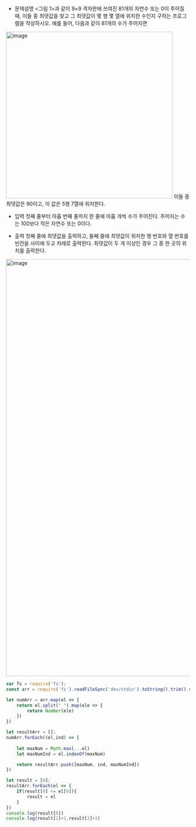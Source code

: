 - 문제설명
<그림 1>과 같이 9×9 격자판에 쓰여진 81개의 자연수 또는 0이 주어질 때, 이들 중 최댓값을 찾고 그 최댓값이 몇 행 몇 열에 위치한 수인지 구하는 프로그램을 작성하시오.
예를 들어, 다음과 같이 81개의 수가 주어지면
<img width="456" alt="image" src="https://user-images.githubusercontent.com/89199949/212590624-1e205425-49c3-42f4-b1c4-b1c3572d6e5e.png">
이들 중 최댓값은 90이고, 이 값은 5행 7열에 위치한다.

- 입력
첫째 줄부터 아홉 번째 줄까지 한 줄에 아홉 개씩 수가 주어진다. 주어지는 수는 100보다 작은 자연수 또는 0이다.

- 출력
첫째 줄에 최댓값을 출력하고, 둘째 줄에 최댓값이 위치한 행 번호와 열 번호를 빈칸을 사이에 두고 차례로 출력한다. 최댓값이 두 개 이상인 경우 그 중 한 곳의 위치를 출력한다.


<img width="1141" alt="image" src="https://user-images.githubusercontent.com/89199949/212590734-0d84201a-45bd-4853-b845-7cbce4f45555.png">


```js
var fs = require('fs');
const arr = require('fs').readFileSync('dev/stdin').toString().trim().split("\n");

let numArr = arr.map(el => {
    return el.split(" ").map(ele => {
        return Number(ele)
    })   
})

let resultArr = [];
numArr.forEach((el,ind) => {
    
    let maxNum = Math.max(...el)
    let maxNumInd = el.indexOf(maxNum)

    return resultArr.push([maxNum, ind, maxNumInd])
})

let result = [0];
resultArr.forEach(el => {
    if(result[0] <= el[0]){
        result = el
    }
})
console.log(result[0])
console.log(result[1]+1,result[2]+1)

```
